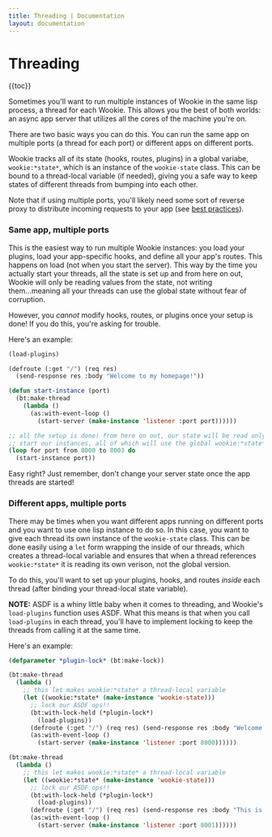 ```yaml
---
title: Threading | Documentation
layout: documentation
---
```


Threading
=========
{{toc}}

Sometimes you'll want to run multiple instances of Wookie in the same lisp
process, a thread for each Wookie. This allows you the best of both worlds: an
async app server that utilizes all the cores of the machine you're on.

There are two basic ways you can do this. You can run the same app on multiple
ports (a thread for each port) or different apps on different ports.

Wookie tracks all of its state (hooks, routes, plugins) in a global variabe,
`wookie:*state*`, which is an instance of the `wookie-state` class. This can be
bound to a thread-local variable (if needed), giving you a safe way to keep
states of different threads from bumping into each other.

Note that if using multiple ports, you'll likely need some sort of reverse proxy
to distribute incoming requests to your app (see [best practices](/docs/best-practices)).

### Same app, multiple ports
This is the easiest way to run multiple Wookie instances: you load your plugins,
load your app-specific hooks, and define all your app's routes. This happens on
load (not when you start the server). This way by the time you actually start
your threads, all the state is set up and from here on out, Wookie will only be
reading values from the state, not writing them...meaning all your threads can
use the global state without fear of corruption.

However, you *cannot* modify hooks, routes, or plugins once your setup is done!
If you do this, you're asking for trouble.

Here's an example:

```lisp
(load-plugins)

(defroute (:get "/") (req res)
  (send-response res :body "Welcome to my homepage!"))

(defun start-instance (port)
  (bt:make-thread
    (lambda ()
      (as:with-event-loop ()
        (start-server (make-instance 'listener :port port))))))

;; all the setup is done! from here on out, our state will be read only. now
;; start our instances, all of which will use the global wookie:*state*
(loop for port from 8000 to 8003 do
  (start-instance port))
```

Easy right? Just remember, don't change your server state once the app threads
are started!

### Different apps, multiple ports
There may be times when you want different apps running on different ports and
you want to use one lisp instance to do so. In this case, you want to give each
thread its own instance of the `wookie-state` class. This can be done easily
using a `let` form wrapping the inside of our threads, which creates a
thread-local variable and ensures that when a thread references `wookie:*state*`
it is reading its own verison, not the global version.

To do this, you'll want to set up your plugins, hooks, and routes *inside* each
thread (after binding your thread-local state variable).

__NOTE:__ ASDF is a whiny little baby when it comes to threading, and Wookie's
`load-plugins` function uses ASDF. What this means is that when you call
`load-plugins` in each thread, you'll have to implement locking to keep the
threads from calling it at the same time.

Here's an example:

```lisp
(defparameter *plugin-lock* (bt:make-lock))

(bt:make-thread
  (lambda ()
    ;; this let makes wookie:*state* a thread-local variable
    (let ((wookie:*state* (make-instance 'wookie-state)))
      ;; lock our ASDF ops!!
      (bt:with-lock-held (*plugin-lock*)
        (load-plugins))
      (defroute (:get "/") (req res) (send-response res :body "Welcome to app1!!"))
      (as:with-event-loop ()
        (start-server (make-instance 'listener :port 8000))))))

(bt:make-thread
  (lambda ()
    ;; this let makes wookie:*state* a thread-local variable
    (let ((wookie:*state* (make-instance 'wookie-state)))
      ;; lock our ASDF ops!!
      (bt:with-lock-held (*plugin-lock*)
        (load-plugins))
      (defroute (:get "/") (req res) (send-response res :body "This is app2."))
      (as:with-event-loop ()
        (start-server (make-instance 'listener :port 8001))))))
```

